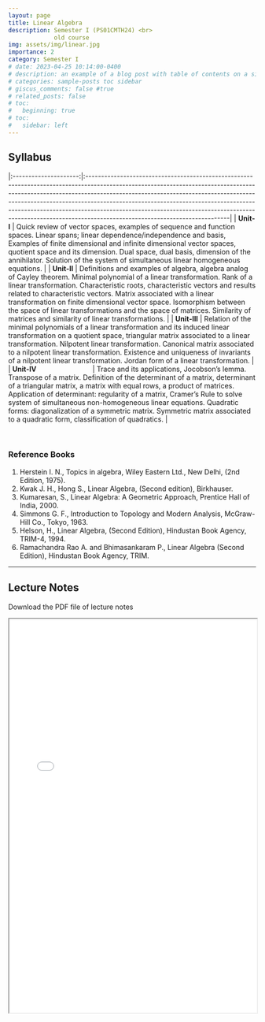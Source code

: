 ```yaml
---
layout: page
title: Linear Algebra
description: Semester I (PS01CMTH24) <br>
             old course
img: assets/img/linear.jpg
importance: 2
category: Semester I
# date: 2023-04-25 10:14:00-0400
# description: an example of a blog post with table of contents on a sidebar
# categories: sample-posts toc sidebar
# giscus_comments: false #true
# related_posts: false
# toc:
#   beginning: true
# toc:
#   sidebar: left
---
```

## Syllabus
<!-- The below command span will be used if we change first line layout to page instead of post -->
<!-- <span style="font-size:1.3em;"> **Syllabus** </span> --> 

|:---------------------:|:---------------------------------------------------------------------------------------------------------------------------------------------------------------------------------------------------------------------------------------------------------------------------------------------------------------------------------------------------------------------------------------------------------------------------------------------------|
| **Unit-I**          | Quick review of vector spaces, examples of sequence and function spaces.  Linear spans; linear dependence/independence and basis, Examples of finite dimensional and infinite dimensional vector spaces, quotient space and its dimension.  Dual space, dual basis, dimension of the annihilator. Solution of the system of simultaneous linear homogeneous equations. |
| **Unit-II**         | Definitions and examples of algebra, algebra analog of Cayley theorem. Minimal polynomial of a linear transformation. Rank of a linear transformation. Characteristic roots, characteristic vectors and results related to characteristic vectors. Matrix associated with a linear transformation on finite dimensional vector space. Isomorphism between the space of linear transformations and the space of matrices.  Similarity of matrices and similarity of linear transformations.                                                                 |
| **Unit-III**        | Relation of the minimal polynomials of a linear transformation and its induced linear transformation on a quotient space, triangular matrix associated to a linear transformation. Nilpotent linear transformation. Canonical matrix associated to a nilpotent linear transformation. Existence and uniqueness of invariants of a nilpotent linear transformation. Jordan form of a linear transformation.                                                                                                                          |
| **Unit-IV**  &nbsp; &nbsp; &nbsp; &nbsp; &nbsp; &nbsp; &nbsp; &nbsp; &nbsp; &nbsp; &nbsp; &nbsp; &nbsp; &nbsp; | Trace and its applications, Jocobson’s lemma. Transpose of a matrix. Definition of the determinant of a matrix, determinant of a triangular matrix, a matrix with equal rows, a product of matrices. Application of determinant: regularity of a matrix, Cramer’s Rule to solve system of simultaneous non-homogeneous linear equations. Quadratic forms: diagonalization of a symmetric matrix. Symmetric matrix associated to a quadratic form, classification of quadratics.                                          |

<br>

### Reference Books

1. Herstein I. N., Topics in algebra, Wiley Eastern Ltd., New Delhi, (2nd Edition, 1975).
2. Kwak J. H., Hong S., Linear Algebra, (Second edition), Birkhauser.
3. Kumaresan, S., Linear Algebra: A Geometric Approach, Prentice Hall of India, 2000.
4. Simmons G. F., Introduction to Topology and Modern Analysis, McGraw-Hill Co., Tokyo, 1963.
5. Helson, H., Linear Algebra, (Second Edition), Hindustan Book Agency, TRIM-4, 1994.
6. Ramachandra Rao A. and Bhimasankaram P., Linear Algebra (Second Edition), Hindustan Book Agency, TRIM.

------------------

## Lecture Notes
<p>Download the PDF file of lecture notes <a href="/assets/pdf/PS01CMTH24.pdf" target="_blank"  class="float-none"><i class="fas fa-file-pdf" style="font-size:24px;color:red"></i></a></p>

<iframe width="100%" height="800" src="/assets/pdf/PS01CMTH24.pdf">

<!-- <object data="https://jaygmehta.com/assets/pdf/PS01CMTH24.pdf" type="application/pdf" width="100%" height="800">
    <embed src="https://jaygmehta.com/assets/pdf/PS01CMTH24.pdf">
        <p>This browser does not support PDFs. Please download the PDF to view it: <a href="https://jaygmehta.com/assets/pdf/PS01CMTH24.pdf">Download PDF</a>.</p>
    </embed>
</object> -->
